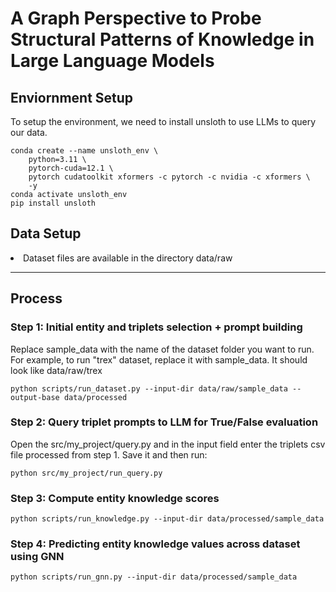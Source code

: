 # A Graph Perspective to Probe Structural Patterns of Knowledge in Large Language Models

## Enviornment Setup
To setup the environment, we need to install unsloth to use LLMs to query our data.
```
conda create --name unsloth_env \
    python=3.11 \
    pytorch-cuda=12.1 \
    pytorch cudatoolkit xformers -c pytorch -c nvidia -c xformers \
    -y
conda activate unsloth_env
pip install unsloth
```
## Data Setup

<li> Dataset files are available in the directory data/raw

---
## Process
### Step 1: Initial entity and triplets selection + prompt building
Replace sample_data with the name of the dataset folder you want to run. For example, to run "trex" dataset, replace it with sample_data. It should look like data/raw/trex<br>

```
python scripts/run_dataset.py --input-dir data/raw/sample_data --output-base data/processed

```
### Step 2: Query triplet prompts to LLM for True/False evaluation
Open the src/my_project/query.py and in the input field enter the triplets csv file processed from step 1. Save it and then run:
```
python src/my_project/run_query.py 
```
### Step 3: Compute entity knowledge scores
```
python scripts/run_knowledge.py --input-dir data/processed/sample_data

```

### Step 4: Predicting entity knowledge values across dataset using GNN
```
python scripts/run_gnn.py --input-dir data/processed/sample_data
```
